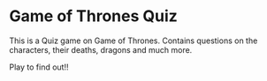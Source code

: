 # Game of Thrones Quiz 

This is a Quiz game on Game of Thrones.
Contains questions on the characters, their deaths, dragons and much more.

Play to find out!!